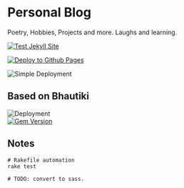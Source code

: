 # Personal Blog

Poetry, Hobbies, Projects and more.  Laughs and learning.

[![Test Jekyll Site](https://github.com/pawanmsr/pawanmsr.github.io/actions/workflows/jekyll-test.yml/badge.svg)](https://github.com/pawanmsr/pawanmsr.github.io/actions/workflows/jekyll-test.yml)  

[![Deploy to Github Pages](https://github.com/pawanmsr/pawanmsr.github.io/actions/workflows/jekyll-deploy.yml/badge.svg)](https://github.com/pawanmsr/pawanmsr.github.io/actions/workflows/jekyll-deploy.yml)

![Simple Deployment](https://github.com/pawanmsr/pawanmsr.github.io/actions/workflows/jekyll.yml/badge.svg)  

## Based on Bhautiki

![Deployment](https://github.com/pawanmsr/pawanmsr.github.io/actions/workflows/jekyll.yml/badge.svg)  
[![Gem Version](https://badge.fury.io/rb/jekyll-bhautiki.svg)](https://badge.fury.io/rb/jekyll-bhautiki)

## Notes

```shell
# Rakefile automation
rake test

# TODO: convert to sass.

```
